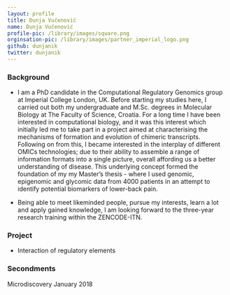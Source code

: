 ```yaml
---
layout: profile
title: Dunja Vučenović 
name: Dunja Vučenović
profile-pic: /library/images/square.png
orginsation-pic: /library/images/partner_imperial_logo.png
github: dunjanik
twitter: dunjanik
---
```

### Background
- I am a PhD candidate in the Computational Regulatory Genomics group at Imperial College London, UK. Before starting my studies here, I carried out both my undergraduate and M.Sc. degrees in Molecular Biology at The Faculty of Science, Croatia. For a long time I have been interested in computational biology, and it was this interest which initially led me to take part in a project aimed at characterising the mechanisms of formation and evolution of chimeric transcripts. Following on from this, I became interested in the interplay of different OMICs technologies; due to their ability to assemble a range of information formats into a single picture, overall affording us a better understanding of disease. This underlying concept formed the foundation of my my Master’s thesis - where I used genomic, epigenomic and glycomic data from 4000 patients in an attempt to identify potential biomarkers of lower-back pain.

- Being able to meet likeminded people, pursue my interests, learn a lot and apply gained knowledge, I am looking forward to the three-year research training within the ZENCODE-ITN.

### Project
-   Interaction of regulatory elements 

### Secondments
Microdiscovery January 2018
